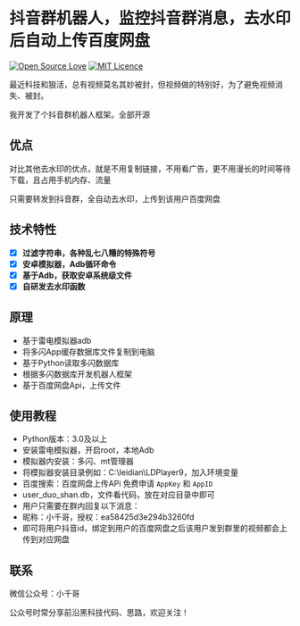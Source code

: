 # 抖音群机器人，监控抖音群消息，去水印后自动上传百度网盘

[![Open Source Love](https://badges.frapsoft.com/os/v1/open-source.svg?v=103)](https://github.com/ellerbrock/open-source-badge/) [![MIT Licence](https://badges.frapsoft.com/os/mit/mit.svg?v=103)](https://opensource.org/licenses/mit-license.php)      

最近科技和狠活，总有视频莫名其妙被封，但视频做的特别好，为了避免视频消失、被封。

我开发了个抖音群机器人框架。全部开源


##  优点
对比其他去水印的优点，就是不用复制链接，不用看广告，更不用漫长的时间等待下载，且占用手机内存、流量

只需要转发到抖音群，全自动去水印，上传到该用户百度网盘



##  技术特性

- [x] **过滤字符串，各种乱七八糟的特殊符号**
- [x] **安卓模拟器，Adb循环命令**
- [x] **基于Adb，获取安卓系统级文件**
- [x] **自研发去水印函数**

## 原理

- 基于雷电模拟器adb
- 将多闪App缓存数据库文件复制到电脑
- 基于Python读取多闪数据库
- 根据多闪数据库开发机器人框架
- 基于百度网盘Api，上传文件

## 使用教程

- Python版本：3.0及以上
- 安装雷电模拟器，开启root，本地Adb
- 模拟器内安装：多闪、mt管理器
- 将模拟器安装目录例如：C:\leidian\LDPlayer9，加入环境变量
- 百度搜索：百度网盘上传APi 免费申请 `AppKey` 和 `AppID`
- user_duo_shan.db，文件看代码，放在对应目录中即可
- 用户只需要在群内回复以下消息：
- 昵称：小千哥，授权：ea58425d3e294b3260fd
- 即可将用户抖音id，绑定到用户的百度网盘之后该用户发到群里的视频都会上传到对应网盘


## 联系

微信公众号：小千哥

公众号时常分享前沿黑科技代码、思路，欢迎关注！
